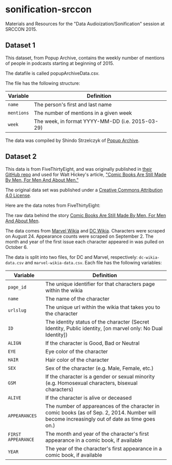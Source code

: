 # sonification-srccon
Materials and Resources for the "Data Audioization/Sonification" session at SRCCON 2015.

## Dataset 1
This dataset, from Popup Archive, contains the weekly number of mentions of people in podcasts starting at beginning of 2015.

The datafile is called popupArchiveData.csv.

The file has the following structure:

Variable | Definition
---|---------
`name` | The person's first and last name
`mentions` | The number of mentions in a given week
`week` | The week, in format YYYY-MM-DD (i.e. 2015-03-29)

The data was compiled by Shindo Strzelczyk of [Popup Archive](https://www.popuparchive.com/).

## Dataset 2
This data is from FiveThirtyEight, and was originally published in [their GitHub repo](https://github.com/fivethirtyeight/data/tree/master/comic-characters) and used for Walt Hickey's article, ["Comic Books Are Still Made By Men, For Men And About Men."](http://fivethirtyeight.com/features/women-in-comic-books/) 

The original data set was published under a [Creative Commons Attribution 4.0 License](http://creativecommons.org/licenses/by/4.0/).

Here are the data notes from FiveThirtyEight:

The raw data behind the story [Comic Books Are Still Made By Men, For Men And About Men](http://fivethirtyeight.com/features/women-in-comic-books/). 

The data comes from [Marvel Wikia](http://marvel.wikia.com/Main_Page) and [DC Wikia](http://dc.wikia.com/wiki/Main_Page). Characters were scraped on August 24. Appearance counts were scraped on September 2. The month and year of the first issue each character appeared in was pulled on October 6.

The data is split into two files, for DC and Marvel, respectively: `dc-wikia-data.csv` and `marvel-wikia-data.csv`. Each file has the following variables:

Variable | Definition
---|---------
`page_id` | The unique identifier for that characters page within the wikia
`name` | The name of the character
`urlslug` | The unique url within the wikia that takes you to the character
`ID` | The identity status of the character (Secret Identity, Public identity, [on marvel only: No Dual Identity])
`ALIGN` | If the character is Good, Bad or Neutral
`EYE` | Eye color of the character
`HAIR` | Hair color of the character
`SEX` | Sex of the character (e.g. Male, Female, etc.)
`GSM` | If the character is a gender or sexual minority (e.g. Homosexual characters, bisexual characters)
`ALIVE` | If the character is alive or deceased
`APPEARANCES` | The number of appareances of the character in comic books (as of Sep. 2, 2014. Number will become increasingly out of date as time goes on.)
`FIRST APPEARANCE` | The month and year of the character's first appearance in a comic book, if available
`YEAR` | The year of the character's first appearance in a comic book, if available
